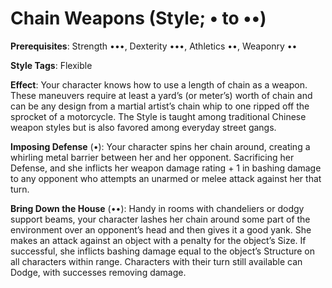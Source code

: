 # Chain Weapons (Style; • to ••) 
**Prerequisites**: Strength •••, Dexterity •••, Athletics ••, Weaponry •• 

**Style Tags**: Flexible 

**Effect**: Your character knows how to use a length of chain as a weapon. These maneuvers require at least a yard’s (or meter’s) worth of chain and can be any design from a martial artist’s chain whip to one ripped off the sprocket of a motorcycle. The Style is taught among traditional Chinese weapon styles but is also favored among everyday street gangs. 

**Imposing Defense** (•): Your character spins her chain around, creating a whirling metal barrier between her and her opponent. Sacrificing her Defense, and she inflicts her weapon damage rating + 1 in bashing damage to any opponent who attempts an unarmed or melee attack against her that turn. 

**Bring Down the House** (••): Handy in rooms with chandeliers or dodgy support beams, your character lashes her chain around some part of the environment over an opponent’s head and then gives it a good yank. She makes an attack against an object with a penalty for the object’s Size. If successful, she inflicts bashing damage equal to the object’s Structure on all characters within range. Characters with their turn still available can Dodge, with successes removing damage.